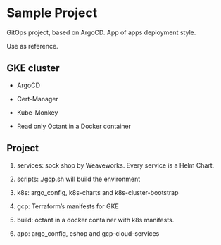 # Sample Project

GitOps project, based on ArgoCD.
App of apps deployment style.

Use as reference.

## GKE cluster

- ArgoCD

- Cert-Manager

- Kube-Monkey

- Read only Octant in a Docker container

## Project

1) services: sock shop by Weaveworks. Every service is a Helm Chart.

2) scripts: ./gcp.sh will build the environment

3) k8s: argo_config, k8s-charts and k8s-cluster-bootstrap

4) gcp: Terraform’s manifests for GKE

5) build: octant in a docker container with k8s manifests.

6) app: argo_config, eshop and  gcp-cloud-services
